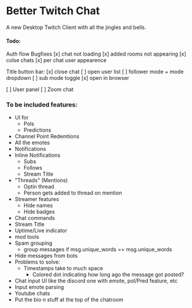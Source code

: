 # Better Twitch Chat

A new Desktop Twitch Client with all the jingles and bells.

#### Todo:
Auth flow
Bugfixes
[x] chat not loading
[x] added rooms not appearing
[x] colse chats
[x] per chat user appearence

Title button bar:
[x] close chat
[ ] open user list
[ ] follower mode + mode dropdown
[ ] sub mode toggle
[x] open in browser

[ ] User panel
[ ] Zoom chat



### To be included features:
- UI for
    - Pols
    - Predictions
- Channel Point Redemtions
- All the emotes
- Notifications
- Inline Notifications
    - Subs
    - Follows
    - Stream Title
- "Threads" (Mentions)
    - Optin thread
    - Person gets added to thread on mention
- Streamer features
    - Hide names
    - Hide badges
- Chat commands
- Stream Title
- Uptime/Live indicator
- mod tools
- Spam grouping
    - group messages if msg.unique_words == msg.unique_words
- Hide messages from bots
- Problems to solve:
    - Timestamps take to much space
        - Colored dot indicating how long ago the message got posted?
- Chat input UI like the discord one with emote, pol/Pred feature, etc
- Input emote parsing
- Youtube chats
- Put the bio n stuff at the top of the chatroom
